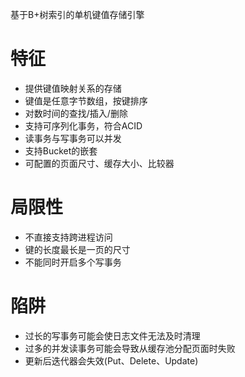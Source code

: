 基于B+树索引的单机键值存储引擎

# 特征

- 提供键值映射关系的存储
- 键值是任意字节数组，按键排序
- 对数时间的查找/插入/删除
- 支持可序列化事务，符合ACID
- 读事务与写事务可以并发
- 支持Bucket的嵌套
- 可配置的页面尺寸、缓存大小、比较器

# 局限性

- 不直接支持跨进程访问
- 键的长度最长是一页的尺寸
- 不能同时开启多个写事务

# 陷阱

- 过长的写事务可能会使日志文件无法及时清理
- 过多的并发读事务可能会导致从缓存池分配页面时失败
- 更新后迭代器会失效(Put、Delete、Update)
